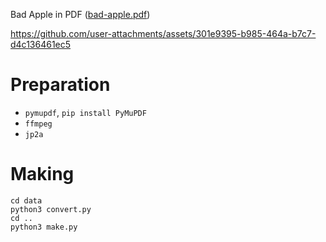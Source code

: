 
Bad Apple in PDF ([bad-apple.pdf](https://github.com/clerkma/bad-apple-pdf/releases/download/20250210/bad-apple.pdf))

https://github.com/user-attachments/assets/301e9395-b985-464a-b7c7-d4c136461ec5

# Preparation

* `pymupdf`, `pip install PyMuPDF`
* `ffmpeg`
* `jp2a`

# Making

```
cd data
python3 convert.py
cd ..
python3 make.py
```
